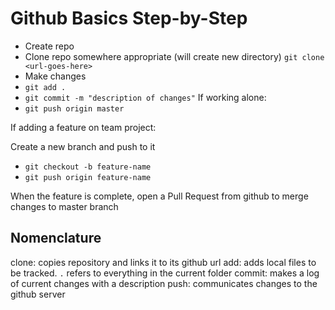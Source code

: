 # Github Basics Step-by-Step

- Create repo
- Clone repo somewhere appropriate (will create new directory) 
    `git clone <url-goes-here>`
- Make changes
- `git add .`
- `git commit -m "description of changes"`
If working alone:
- `git push origin master`

If adding a feature on team project:

Create a new branch and push to it 
- `git checkout -b feature-name`
- `git push origin feature-name`

When the feature is complete, open a Pull Request from github to merge changes to master branch

## Nomenclature

clone: copies repository and links it to its github url
add: adds local files to be tracked. `.` refers to everything in the current folder
commit: makes a log of current changes with a description
push: communicates changes to the github server

